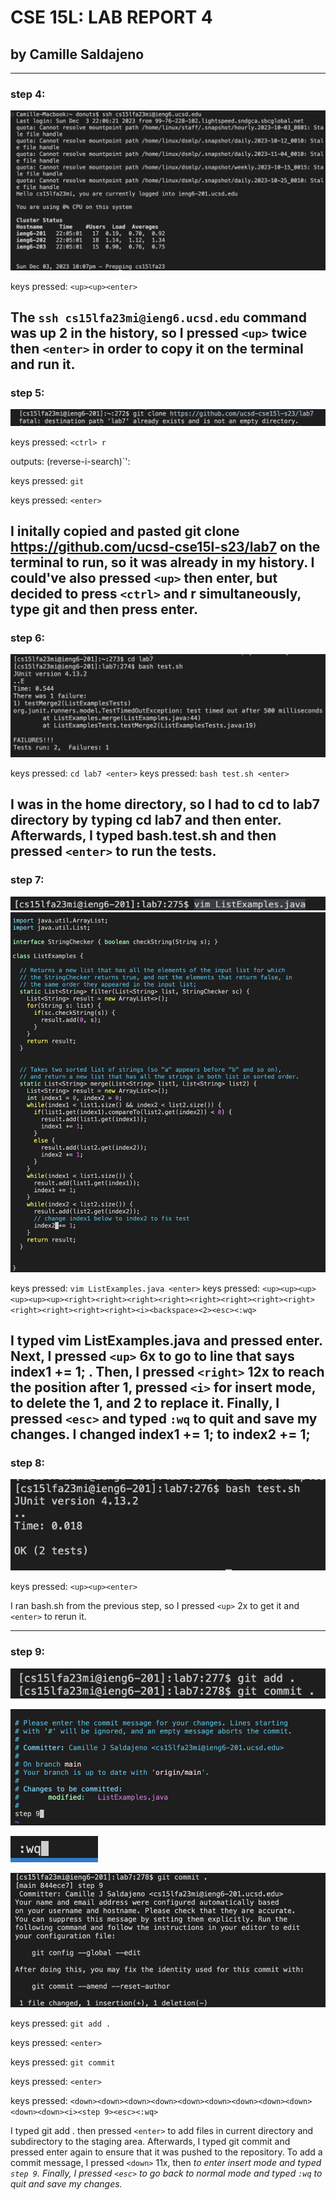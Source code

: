 # CSE 15L: LAB REPORT 4
## by Camille Saldajeno
---

### step 4:

![Image1](lab4_step4.png)

keys pressed: `<up><up><enter>`

The `ssh cs15lfa23mi@ieng6.ucsd.edu` command was up 2 in the history, so I pressed `<up>` twice then `<enter>` in order to copy it on the terminal and run it.
---

### step 5:

![Image2](lab4_step5.png)

keys pressed: `<ctrl> r`

outputs: (reverse-i-search)`':

keys pressed: `git`

keys pressed: `<enter>`

I initally copied and pasted git clone https://github.com/ucsd-cse15l-s23/lab7 on the terminal to run, so it was already in my history. I could've also pressed `<up>` then enter, but decided to press `<ctrl>` and r simultaneously, type git and then press enter.
---

### step 6:

![Image3](lab4_step6.png)

keys pressed: `cd lab7 <enter>`
keys pressed: `bash test.sh <enter>`

I was in the home directory, so I had to cd to lab7 directory by typing cd lab7 and then enter. Afterwards, I typed bash.test.sh and then pressed `<enter>` to run the tests.
---

### step 7:

![Image4](lab4_step7pt1.png)
![Image5](lab4_step7pt2.png)


keys pressed: `vim ListExamples.java <enter>`
keys pressed: `<up><up><up><up><up><up><right><right><right><right><right><right><right><right><right><right><right><right><i><backspace><2><esc><:wq>`

I typed vim ListExamples.java and pressed enter. Next, I  pressed `<up>` 6x to go to line that says index1 += 1; . Then, I pressed `<right>` 12x to reach the position after 1, pressed `<i>` for insert mode, <backspace> to delete the 1, and 2 to replace it. Finally, I pressed `<esc>` and typed `:wq` to quit and save my changes. I changed index1 += 1; to index2 += 1;
---
### step 8:

![Image6](lab4_step8.png)

keys pressed: `<up><up><enter>`

I ran bash.sh from the previous step, so I pressed `<up>` 2x to get it and `<enter>` to rerun it.

---

### step 9:

![Image7](lab4_step9pt1.png)

![Image8](lab4_step9pt2.png)

![Image9](lab4_step9pt3.png)

![Image10](lab4_step9pt4.png)

keys pressed: `git add .`

keys pressed: `<enter>`

keys pressed: `git commit`

keys pressed: `<enter>`

keys pressed: `<down><down><down><down><down><down><down><down><down><down><down><i><step 9><esc><:wq>`

I typed git add . then pressed `<enter>` to add files in current directory and subdirectory to the staging area. Afterwards, I typed git commit and pressed enter again to ensure that it was pushed to the repository. To add a commit message, I pressed `<down>` 11x, then <i> to enter insert mode and typed `step 9`. Finally, I pressed `<esc>` to go back to normal mode and typed `:wq` to quit and save my changes.








